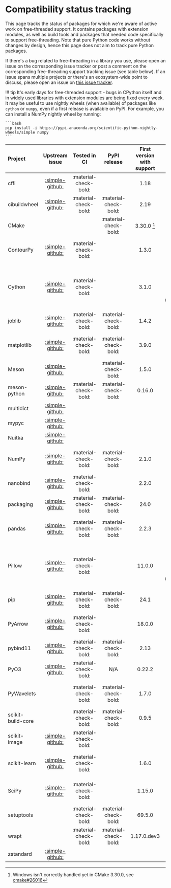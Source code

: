 # Compatibility status tracking

This page tracks the status of packages for which we're aware of active work on
free-threaded support. It contains packages with extension modules, as well
as build tools and packages that needed code specifically to support
free-threading. Note that pure Python code works without changes by design,
hence this page does not aim to track pure Python packages.

If there's a bug related to free-threading in a library you use, please open
an issue on the corresponding issue tracker or post a comment on the
corresponding free-threading support tracking issue (see table below). If
an issue spans multiple projects or there's an ecosystem-wide point to discuss,
please open an issue on [this issue tracker](https://github.com/Quansight-Labs/free-threaded-compatibility/issues).

!!! tip
    It's early days for free-threaded support - bugs in CPython itself and in
    widely used libraries with extension modules are being fixed every week.
    It may be useful to use nightly wheels (when available) of packages
    like `cython` or `numpy`, even if a first release is available on PyPI.
    For example, you can install a NumPy nightly wheel by running:

    ```bash
    pip install -i https://pypi.anaconda.org/scientific-python-nightly-wheels/simple numpy
    ```

<!-- keep alphabetically ordered -->

| Project           |                                Upstream issue                                |     Tested in CI      |     PyPI release      | First version with support |                       Nightly wheels                       |                                       Nightly link                                       |
| :---------------- | :--------------------------------------------------------------------------: | :-------------------: | :-------------------: | :------------------------: | :--------------------------------------------------------: | :--------------------------------------------------------------------------------------: |
| cffi              |      [:simple-github:](https://github.com/python-cffi/cffi/issues/126)       | :material-check-bold: |                       |            1.18            |                                                            |                                                                                          |
| cibuildwheel      |     [:simple-github:](https://github.com/pypa/cibuildwheel/issues/1657)      | :material-check-bold: | :material-check-bold: |            2.19            |                                                            |                                                                                          |
| CMake             |                                                                              |                       | :material-check-bold: |      3.30.0 [^cmake]       |                                                            |                                                                                          |
| ContourPy         |     [:simple-github:](https://github.com/contourpy/contourpy/issues/407)     | :material-check-bold: |                       |           1.3.0            |               :simple-linux: :simple-apple:                |  [:simple-anaconda:](https://anaconda.org/scientific-python-nightly-wheels/contourpy/)   |
| Cython            |       [:simple-github:](https://github.com/cython/cython/issues/6221)        | :material-check-bold: |                       |           3.1.0            | :simple-linux: :simple-apple: :material-microsoft-windows: |    [:simple-anaconda:](https://anaconda.org/scientific-python-nightly-wheels/cython/)    |
| joblib            |       [:simple-github:](https://github.com/joblib/joblib/issues/1592)        | :material-check-bold: | :material-check-bold: |           1.4.2            |                                                            |                                                                                          |
| matplotlib        |   [:simple-github:](https://github.com/matplotlib/matplotlib/issues/28611)   | :material-check-bold: | :material-check-bold: |           3.9.0            |               :simple-linux: :simple-apple:                |  [:simple-anaconda:](https://anaconda.org/scientific-python-nightly-wheels/matplotlib/)  |
| Meson             |     [:simple-github:](https://github.com/mesonbuild/meson/issues/13263)      |                       | :material-check-bold: |           1.5.0            |                                                            |                                                                                          |
| meson-python      |   [:simple-github:](https://github.com/mesonbuild/meson-python/issues/499)   | :material-check-bold: | :material-check-bold: |           0.16.0           |                                                            |                                                                                          |
| multidict         |     [:simple-github:](https://github.com/aio-libs/multidict/issues/1014)     |                       |                       |                            |                                                            |                                                                                          |
| mypyc             |        [:simple-github:](https://github.com/mypyc/mypyc/issues/1038)         |                       |                       |                            |                                                            |                                                                                          |
| Nuitka            |       [:simple-github:](https://github.com/Nuitka/Nuitka/issues/3062)        |                       |                       |                            |                                                            |                                                                                          |
| NumPy             |        [:simple-github:](https://github.com/numpy/numpy/issues/26157)        | :material-check-bold: | :material-check-bold: |           2.1.0            |               :simple-linux: :simple-apple:                |    [:simple-anaconda:](https://anaconda.org/scientific-python-nightly-wheels/numpy/)     |
| nanobind          |        [:simple-github:](https://github.com/wjakob/nanobind/pull/695)        | :material-check-bold: |                       |           2.2.0            |                                                            |                                                                                          |
| packaging         |       [:simple-github:](https://github.com/pypa/packaging/issues/727)        | :material-check-bold: | :material-check-bold: |            24.0            |                                                            |                                                                                          |
| pandas            |     [:simple-github:](https://github.com/pandas-dev/pandas/issues/59057)     | :material-check-bold: | :material-check-bold: |           2.2.3            |               :simple-linux: :simple-apple:                |                                                                                          |
| Pillow            |    [:simple-github:](https://github.com/python-pillow/Pillow/issues/8199)    | :material-check-bold: |                       |           11.0.0           | :simple-linux: :simple-apple: :material-microsoft-windows: |    [:simple-anaconda:](https://anaconda.org/scientific-python-nightly-wheels/pillow/)    |
| pip               |         [:simple-github:](https://github.com/pypa/pip/issues/12634)          | :material-check-bold: | :material-check-bold: |            24.1            |                                                            |                                                                                          |
| PyArrow           |       [:simple-github:](https://github.com/apache/arrow/issues/43536)        | :material-check-bold: |                       |           18.0.0           |               :simple-linux: :simple-apple:                |   [:simple-anaconda:](https://anaconda.org/scientific-python-nightly-wheels/pyarrow/)    |
| pybind11          |      [:simple-github:](https://github.com/pybind/pybind11/issues/5112)       | :material-check-bold: | :material-check-bold: |            2.13            |                                                            |                                                                                          |
| PyO3              |         [:simple-github:](https://github.com/PyO3/pyo3/issues/4265)          | :material-check-bold: |          N/A          |           0.22.2           |                            N/A                             |                                           N/A                                            |
| PyWavelets        |                                                                              | :material-check-bold: | :material-check-bold: |           1.7.0            |               :simple-linux: :simple-apple:                |  [:simple-anaconda:](https://anaconda.org/scientific-python-nightly-wheels/pywavelets/)  |
| scikit-build-core |                                                                              | :material-check-bold: | :material-check-bold: |           0.9.5            |                                                            |                                                                                          |
| scikit-image      | [:simple-github:](https://github.com/scikit-image/scikit-image/issues/7464)  | :material-check-bold: |                       |                            |                       :simple-linux:                       | [:simple-anaconda:](https://anaconda.org/scientific-python-nightly-wheels/scikit-image/) |
| scikit-learn      | [:simple-github:](https://github.com/scikit-learn/scikit-learn/issues/28978) | :material-check-bold: |                       |           1.6.0            |               :simple-linux: :simple-apple:                | [:simple-anaconda:](https://anaconda.org/scientific-python-nightly-wheels/scikit-learn/) |
| SciPy             |        [:simple-github:](https://github.com/scipy/scipy/issues/20669)        | :material-check-bold: |                       |           1.15.0           |               :simple-linux: :simple-apple:                |    [:simple-anaconda:](https://anaconda.org/scientific-python-nightly-wheels/scipy/)     |
| setuptools        |                                                                              | :material-check-bold: | :material-check-bold: |           69.5.0           |                                                            |                                                                                          |
| wrapt             |                                                                              | :material-check-bold: | :material-check-bold: |           1.17.0.dev3           |                                                            |                                                                                          |
| zstandard         |  [:simple-github:](https://github.com/indygreg/python-zstandard/issues/231)  |                       |                       |                            |                                                            |                                                                                          |

[^cmake]: Windows isn't correctly handled yet in CMake 3.30.0, see [cmake#26016](https://gitlab.kitware.com/cmake/cmake/-/issues/26016)
